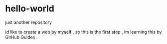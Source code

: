 # hello-world

just another repository

id like to create a web by myself , so this is the first step , im learning this by GitHub Guides .
